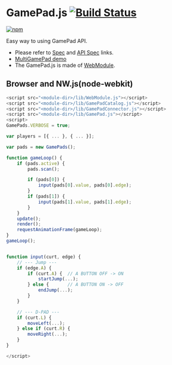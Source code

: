 # GamePad.js [![Build Status](https://travis-ci.org/uupaa/GamePad.js.svg)](https://travis-ci.org/uupaa/GamePad.js)

[![npm](https://nodei.co/npm/uupaa.gamepad.js.svg?downloads=true&stars=true)](https://nodei.co/npm/uupaa.gamepad.js/)

Easy way to using GamePad API.

- Please refer to [Spec](https://github.com/uupaa/GamePad.js/wiki/) and [API Spec](https://github.com/uupaa/GamePad.js/wiki/GamePad) links.
- [MultiGamePad demo](http://uupaa.github.io/Examples/demo/GamePad.js/test/index.html)
- The GamePad.js is made of [WebModule](https://github.com/uupaa/WebModule).

## Browser and NW.js(node-webkit)

```js
<script src="<module-dir>/lib/WebModule.js"></script>
<script src="<module-dir>/lib/GamePadCatalog.js"></script>
<script src="<module-dir>/lib/GamePadConnector.js"></script>
<script src="<module-dir>/lib/GamePad.js"></script>
<script>
GamePads.VERBOSE = true;

var players = [{ ... }, { ... }];

var pads = new GamePads();

function gameLoop() {
    if (pads.active) {
        pads.scan();

        if (pads[0]) {
            input(pads[0].value, pads[0].edge);
        }
        if (pads[1]) {
            input(pads[1].value, pads[1].edge);
        }
    }
    update();
    render();
    requestAnimationFrame(gameLoop);
}
gameLoop();


function input(curt, edge) {
    // --- Jump ---
    if (edge.A) {
        if (curt.A) {  // A BUTTON OFF -> ON
            startJump(...);
        } else {       // A BUTTON ON -> OFF
            endJump(...);
        }
    }

    // --- D-PAD ---
    if (curt.L) {
        moveLeft(...);
    } else if (curt.R) {
        moveRight(...);
    }
}

</script>
```


